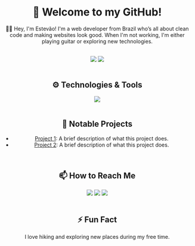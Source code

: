 <div align="center">
	<h1>👋 Welcome to my GitHub!</h1>
	<p align="center">👨‍💻 Hey, I'm Estevão! I'm a web developer from Brazil who’s all about clean code and making websites look good. When I'm not working, I'm either playing guitar or exploring new technologies.</p>
	<br>
	<div align="center">
		<img src="https://github-readme-stats.vercel.app/api?username=estevaoaz&show_icons=true&theme=radical"/>
		<img src="https://github-readme-stats.vercel.app/api/top-langs/?username=estevaoaz&layout=compact&theme=radical"/>
	</div>
	<br>
	<h2>⚙️ Technologies & Tools</h2>
	<div align="center">
		<a href="https://skillicons.dev">
			<img src="https://skillicons.dev/icons?i=laravel,react,mysql,docker,git,js,ts,nodejs,html,css" />
		</a>
	</div>
	<br>
	<h2>🔧 Notable Projects</h2>
	<ul>
		<li><a href="https://github.com/EstevaoAZ/project1">Project 1</a>: A brief description of what this project does.</li>
		<li><a href="https://github.com/EstevaoAZ/project2">Project 2</a>: A brief description of what this project does.</li>
	</ul>
	<br>
	<h2>📫 How to Reach Me</h2>
	<div align="center">
		<a href="https://www.linkedin.com/in/estev%C3%A3o-maestrelli-715a91221?utm_source=share&utm_campaign=share_via&utm_content=profile&utm_medium=android_app" target="_blank"><img src="https://img.shields.io/badge/-LinkedIn-%230077B5?style=for-the-badge&logo=linkedin&logoColor=white" target="_blank"></a>
		<a href="mailto:your-email@example.com"><img src="https://img.shields.io/badge/-Email-%23333?style=for-the-badge&logo=gmail&logoColor=white" target="_blank"></a>
		<a href="https://twitter.com/yourhandle" target="_blank"><img src="https://img.shields.io/badge/-Twitter-%231DA1F2?style=for-the-badge&logo=twitter&logoColor=white" target="_blank"></a>
	</div>
	<br>
	<h2>⚡ Fun Fact</h2>
	<p align="center">I love hiking and exploring new places during my free time.</p>
</div>
